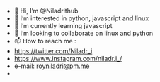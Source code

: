 - 👋 Hi, I’m @Niladrithub
- 👀 I’m interested in python, javascript and linux
- 🌱 I’m currently learning javascript 
- 💞️ I’m looking to collaborate on linux and python
- 📫 How to reach me : 
- https://twitter.com/Niladr_i
- https://www.instagram.com/niladr.i_/
- e-mail: royniladri@pm.me
- 
<!--- 
Niladrithub/Niladrithub is a ✨ special ✨ repository because its `README.md` (this file) appears on your GitHub profile.
You can click the Preview link to take a look at your changes.
--->
